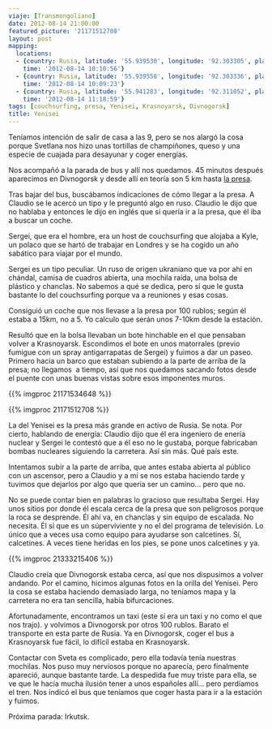 ```yaml
---
viaje: [Transmongoliano]
date: 2012-08-14 21:00:00
featured_picture: '21171512708'
layout: post
mapping:
  locations:
  - {country: Rusia, latitude: '55.939530', longitude: '92.303305', place: Divnogorsk,
    time: '2012-08-14 10:10:56'}
  - {country: Rusia, latitude: '55.939558', longitude: '92.303336', place: Divnogorsk,
    time: '2012-08-14 10:09:23'}
  - {country: Rusia, latitude: '55.941283', longitude: '92.311052', place: Divnogorsk,
    time: '2012-08-14 11:18:59'}
tags: [couchsurfing, presa, Yenisei, Krasnoyarsk, Divnogorsk]
title: Yenisei
---
```

Teníamos intención de salir de casa a las 9, pero se nos alargó la cosa porque Svetlana nos hizo unas tortillas de champiñones, queso y una especie de cuajada para desayunar y coger energías.

Nos acompañó a la parada de bus y allí nos quedamos. 45 minutos después aparecimos en Divnogorsk y desde allí en teoría son 5 km hasta <a title="La presa de Krasnoyarsk" href="https://www.kmc2.tk/2012/08/15/la-presa-de-krasnoyarsk/">la presa</a>.

Tras bajar del bus, buscábamos indicaciones de cómo llegar a la presa. A Claudio se le acercó un tipo y le preguntó algo en ruso. Claudio le dijo que no hablaba y entonces le dijo en inglés que si quería ir a la presa, que él iba a buscar un coche.

Sergei, que era el hombre, era un host de couchsurfing que alojaba a Kyle, un polaco que se hartó de trabajar en Londres y se ha cogido un año sabático para viajar por el mundo.

Sergei es un tipo peculiar. Un ruso de origen ukraniano que va por ahí en chándal, camisa de cuadros abierta, una mochila raída, una bolsa de plástico y chanclas. No sabemos a qué se dedica, pero sí que le gusta bastante lo del couchsurfing porque va a reuniones y esas cosas.

Consiguió un coche que nos llevase a la presa por 100 rublos; según él estaba a 15km, no a 5. Yo calculo que serán unos 7-10km desde la estación.

Resultó que en la bolsa llevaban un bote hinchable en el que pensaban volver a Krasnoyarsk. Escondimos el bote en unos matorrales (previo fumigue con un spray antigarrapatas de Sergei) y fuimos a dar un paseo. Primero hacia un barco que estaban subiendo a la parte de arriba de la presa; no llegamos  a tiempo, así que nos quedamos sacando fotos desde el puente con unas buenas vistas sobre esos imponentes muros.

{{% imgproc 21171534648 %}}

{{% imgproc 21171512708 %}}

La del Yenisei es la presa más grande en activo de Rusia. Se nota. Por cierto, hablando de energía: Claudio dijo que él era ingeniero de enería nuclear y Sergei le contestó que a él eso no le gustaba, porque fabricaban bombas nucleares siguiendo la carretera. Así sin más. Qué país este.

Intentamos subir a la parte de arriba, que antes estaba abierta al público con un ascensor, pero a Claudio y a mí se nos estaba haciendo tarde y tuvimos que dejarlos por algo que quería ser un camino... pero que no.

No se puede contar bien en palabras lo gracioso que resultaba Sergei. Hay unos sitios por donde él escala cerca de la presa que son peligrosos porque la roca se desprende. Él ahí va, en chanclas y sin equipo de escalada. No necesita. Él sí que es un súperviviente y no el del programa de televisión. Lo único que a veces usa como equipo para ayudarse son calcetines. Sí, calcetines. A veces tiene heridas en los pies, se pone unos calcetines y ya.

{{% imgproc 21333215406 %}}

Claudio creía que Divnogorsk estaba cerca, así que nos dispusimos a volver andando. Por el camino, hicimos algunas fotos en la orilla del Yenisei. Pero la cosa se estaba haciendo demasiado larga, no teníamos mapa y la carretera no era tan sencilla, había bifurcaciones.

Afortunadamente, encontramos un taxi (este sí era un taxi y no como el que nos trajo). y volvimos a Divnogorsk por otros 100 rublos. Barato el transporte en esta parte de Rusia. Ya en Divnogorsk, coger el bus a Krasnoyarsk fue fácil, lo difícil estaba en Krasnoyarsk.

Contactar con Sveta es complicado, pero ella todavía tenía nuestras mochilas. Nos puso muy nerviosos porque no aparecía, pero finalmente apareció, aunque bastante tarde. La despedida fue muy triste para ella, se ve que le hacía mucha ilusión tener a unos españoles allí... pero perdíamos el tren. Nos indicó el bus que teníamos que coger hasta para ir a la estación y fuimos.

Próxima parada: Irkutsk.

